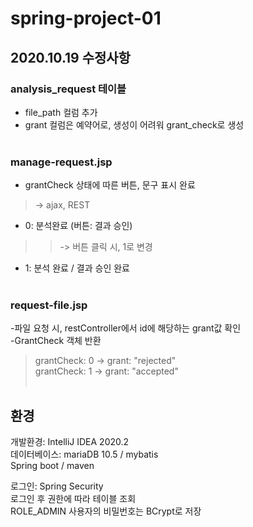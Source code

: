 # spring-project-01

## 2020.10.19 수정사항

### analysis_request 테이블<br>
- file_path 컬럼 추가<br>
- grant 컬럼은 예약어로, 생성이 어려워 grant_check로 생성<br><br>

### manage-request.jsp<br>
- grantCheck 상태에 따른 버튼, 문구 표시 완료<br>
> -> ajax, REST<br>
- 0: 분석완료 (버튼: 결과 승인)<br>
>> -> 버튼 클릭 시, 1로 변경<br>
- 1: 분석 완료 / 결과 승인 완료<br><br>

### request-file.jsp<br>
-파일 요청 시, restController에서 id에 해당하는 grant값 확인<br>
-GrantCheck 객체 반환<br>
> grantCheck: 0 -> grant: "rejected"<br>
> grantCheck: 1 -> grant: "accepted"<br><br>

## 환경
개발환경: IntelliJ IDEA 2020.2 <br>
데이터베이스: mariaDB 10.5 / mybatis <br>
Spring boot / maven <br>

로그인: Spring Security <br>
로그인 후 권한에 따라 테이블 조회 <br>
ROLE_ADMIN 사용자의 비밀번호는 BCrypt로 저장
